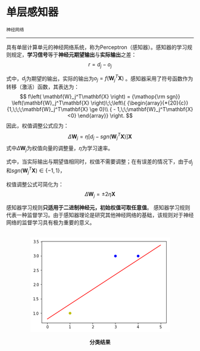 # 单层感知器

`神经网络`

---

具有单层计算单元的神经网络系统，称为Perceptron（感知器）。感知器的学习规则规定，**学习信号**等于**神经元期望输出**与**实际输出**之差：
$$ r=d_j-o_j$$

式中，$d_j$为期望的输出，实际的输出为$o_j=f(\mathbf{W}_j^T\mathbf{X})$ 。感知器采用了符号函数作为转移（激活）函数，其表达为：
$$
f\left( \mathbf{W}_j^T\mathbf{X} \right) = {\mathop{\rm sgn}} \left(\mathbf{W}_j^T\mathbf{X}  \right)\;\;\left\{ {\begin{array}{*{20}{c}}
{1,\;\;\;\mathbf{W}_j^T\mathbf{X} \ge 0}\\
{ - 1,\;\;\mathbf{W}_j^T\mathbf{X}<0}
\end{array}} \right.
$$
因此，权值调整公式应为：
$$\Delta\mathbf{W}_j=\eta[d_j-sgn(\mathbf{W}_j^T\mathbf{X})] \mathbf{X}$$
式中$\Delta\mathbf{W}_j$为权值向量的调整量，$\eta$为学习速率。

式中，当实际输出与期望值相同时，权值不需要调整；在有误差的情况下，由于$d_j$和$sgn(\mathbf{W}_j^T\mathbf{X}) \in \left\{ { - 1,1} \right\}$，

权值调整公式可简化为：
$$\Delta\mathbf{W}_j=\pm2\eta\mathbf{X}$$

感知器学习规则**只适用于二进制神经元，初始权值可取任意值**。
感知器学习规则代表一种监督学习。由于感知器理论是研究其他神经网络的基础，该规则对于神经网络的监督学习具有极为重要的意义。

<br>
<div align ="center">
<img src = "single_layer.png" alt="分类结果" title="分类结果">
</div>
<p align = "center"><b>分类结果</b></p>
<br>
